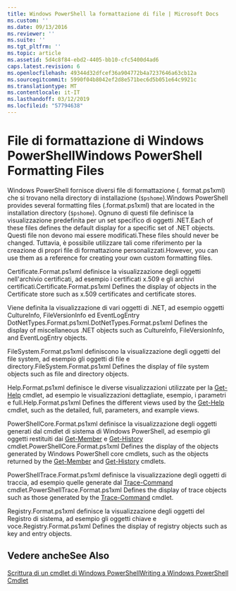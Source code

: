 ```yaml
---
title: Windows PowerShell la formattazione di file | Microsoft Docs
ms.custom: ''
ms.date: 09/13/2016
ms.reviewer: ''
ms.suite: ''
ms.tgt_pltfrm: ''
ms.topic: article
ms.assetid: 5d4c8f84-ebd2-4405-bb10-cfc5400d4ad6
caps.latest.revision: 6
ms.openlocfilehash: 49344d32dfcef36a904772b4a7237646a63cb12a
ms.sourcegitcommit: 5990f04b8042ef2d8e571bec6d5b051e64c9921c
ms.translationtype: MT
ms.contentlocale: it-IT
ms.lasthandoff: 03/12/2019
ms.locfileid: "57794638"
---
```

# <a name="windows-powershell-formatting-files"></a><span data-ttu-id="d0502-102">File di formattazione di Windows PowerShell</span><span class="sxs-lookup"><span data-stu-id="d0502-102">Windows PowerShell Formatting Files</span></span>

<span data-ttu-id="d0502-103">Windows PowerShell fornisce diversi file di formattazione (. format.ps1xml) che si trovano nella directory di installazione (`$pshome`).</span><span class="sxs-lookup"><span data-stu-id="d0502-103">Windows PowerShell provides several formatting files (.format.ps1xml) that are located in the installation directory (`$pshome`).</span></span> <span data-ttu-id="d0502-104">Ognuno di questi file definisce la visualizzazione predefinita per un set specifico di oggetti .NET.</span><span class="sxs-lookup"><span data-stu-id="d0502-104">Each of these files defines the default display for a specific set of .NET objects.</span></span> <span data-ttu-id="d0502-105">Questi file non devono mai essere modificati.</span><span class="sxs-lookup"><span data-stu-id="d0502-105">These files should never be changed.</span></span> <span data-ttu-id="d0502-106">Tuttavia, è possibile utilizzare tali come riferimento per la creazione di propri file di formattazione personalizzati.</span><span class="sxs-lookup"><span data-stu-id="d0502-106">However, you can use them as a reference for creating your own custom formatting files.</span></span>

<span data-ttu-id="d0502-107">Certificate.Format.ps1xml definisce la visualizzazione degli oggetti nell'archivio certificati, ad esempio i certificati x.509 e gli archivi certificati.</span><span class="sxs-lookup"><span data-stu-id="d0502-107">Certificate.Format.ps1xml Defines the display of objects in the Certificate store such as x.509 certificates and certificate stores.</span></span>

<span data-ttu-id="d0502-108">Viene definita la visualizzazione di vari oggetti di .NET, ad esempio oggetti CultureInfo, FileVersionInfo ed EventLogEntry DotNetTypes.Format.ps1xml.</span><span class="sxs-lookup"><span data-stu-id="d0502-108">DotNetTypes.Format.ps1xml Defines the display of miscellaneous .NET objects such as CultureInfo, FileVersionInfo, and EventLogEntry objects.</span></span>

<span data-ttu-id="d0502-109">FileSystem.Format.ps1xml definiscono la visualizzazione degli oggetti del file system, ad esempio gli oggetti di file e directory.</span><span class="sxs-lookup"><span data-stu-id="d0502-109">FileSystem.Format.ps1xml Defines the display of file system objects such as file and directory objects.</span></span>

<span data-ttu-id="d0502-110">Help.Format.ps1xml definisce le diverse visualizzazioni utilizzate per la [Get-Help](/powershell/module/Microsoft.PowerShell.Core/Get-Help) cmdlet, ad esempio le visualizzazioni dettagliate, esempio, i parametri e full.</span><span class="sxs-lookup"><span data-stu-id="d0502-110">Help.Format.ps1xml Defines the different views used by the [Get-Help](/powershell/module/Microsoft.PowerShell.Core/Get-Help) cmdlet, such as the detailed, full, parameters, and example views.</span></span>

<span data-ttu-id="d0502-111">PowerShellCore.Format.ps1xml definisce la visualizzazione degli oggetti generati dal cmdlet di sistema di Windows PowerShell, ad esempio gli oggetti restituiti dai [Get-Member](/powershell/module/Microsoft.PowerShell.Utility/Get-Member) e [Get-History](/powershell/module/Microsoft.PowerShell.Core/Get-History) cmdlet.</span><span class="sxs-lookup"><span data-stu-id="d0502-111">PowerShellCore.Format.ps1xml Defines the display of the objects generated by Windows PowerShell core cmdlets, such as the objects returned by the [Get-Member](/powershell/module/Microsoft.PowerShell.Utility/Get-Member) and [Get-History](/powershell/module/Microsoft.PowerShell.Core/Get-History) cmdlets.</span></span>

<span data-ttu-id="d0502-112">PowerShellTrace.Format.ps1xml definisce la visualizzazione degli oggetti di traccia, ad esempio quelle generate dal [Trace-Command](/powershell/module/Microsoft.PowerShell.Utility/Trace-Command) cmdlet.</span><span class="sxs-lookup"><span data-stu-id="d0502-112">PowerShellTrace.Format.ps1xml Defines the display of trace objects such as those generated by the [Trace-Command](/powershell/module/Microsoft.PowerShell.Utility/Trace-Command) cmdlet.</span></span>

<span data-ttu-id="d0502-113">Registry.Format.ps1xml definisce la visualizzazione degli oggetti del Registro di sistema, ad esempio gli oggetti chiave e voce.</span><span class="sxs-lookup"><span data-stu-id="d0502-113">Registry.Format.ps1xml Defines the display of registry objects such as key and entry objects.</span></span>

## <a name="see-also"></a><span data-ttu-id="d0502-114">Vedere anche</span><span class="sxs-lookup"><span data-stu-id="d0502-114">See Also</span></span>

[<span data-ttu-id="d0502-115">Scrittura di un cmdlet di Windows PowerShell</span><span class="sxs-lookup"><span data-stu-id="d0502-115">Writing a Windows PowerShell Cmdlet</span></span>](../cmdlet/writing-a-windows-powershell-cmdlet.md)
